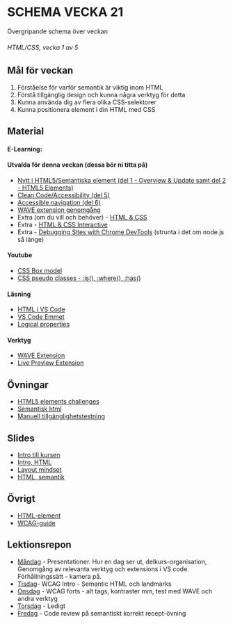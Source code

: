 # SCHEMA VECKA 21
Övergripande schema över veckan

###### HTML/CSS, vecka 1 av 5

## Mål för veckan
1. Förståelse för varför semantik är viktig inom HTML
2. Förstå tillgänglig design och kunna några verktyg för detta
3. Kunna använda dig av flera olika CSS-selektorer
4. Kunna positionera element i din HTML med CSS

## Material
#### E-Learning:

#### Utvalda för denna veckan (dessa bör ni titta på)
* [Nytt i HTML5/Semantiska element (del 1 - Overview & Update samt del 2 - HTML5 Elements)](https://app.pluralsight.com/library/courses/html-5-css-3-overview-tag-attribute-selector-additions/table-of-contents)
* [Clean Code/Accessibility (del 5)](https://app.pluralsight.com/ilx/video-courses/8931e14f-58e5-4a59-b8c1-d8d1ddfd3ba8/00be1ca4-1cca-49d0-bd19-2cd6931f9ebb/06125ef3-cc36-4490-a93d-e7147305a13b)
* [Accessible navigation (del 6)](https://app.pluralsight.com/ilx/video-courses/1973ad45-0e12-4833-8a2a-b698256b7ffd/aece0a71-44be-4e73-900d-0018bb044ade/b4b6156b-3563-4504-be53-1e3f88fe429a)
* [WAVE extension genomgång](https://app.pluralsight.com/ilx/video-courses/92e5a2e9-02ba-44d3-80f7-7992e6d9512d/d4c9e95a-c0cc-4120-8c4e-84442e451a7d/81c79172-91fe-46fe-818e-dbb37cc7045b)
* Extra (om du vill och behöver) - [HTML & CSS](https://app.pluralsight.com/paths/skill/html-and-css)
* Extra - [HTML & CSS Interactive](https://app.pluralsight.com/library/courses/html-css-basic-website/table-of-contents)
* Extra - [Debugging Sites with Chrome DevTools](https://app.pluralsight.com/library/courses/chrome-developer-tools-debugging-sites/table-of-contents) (strunta i det om node.js så länge)
#### Youtube
* [CSS Box model](https://www.youtube.com/watch?v=nSst4-WbEZk)
* [CSS pseudo classes - :is(), :where(), :has()](https://www.youtube.com/watch?v=3ncFpP8GP4g)
#### Läsning
* [HTML i VS Code](https://code.visualstudio.com/Docs/languages/html)
* [VS Code Emmet](https://code.visualstudio.com/docs/editor/emmet)
* [Logical properties](https://developer.mozilla.org/en-US/docs/Web/CSS/CSS_logical_properties_and_values)
#### Verktyg
* [WAVE Extension](https://wave.webaim.org/extension/)
* [Live Preview Extension](https://marketplace.visualstudio.com/items?itemName=ms-vscode.live-server)

## Övningar
* [HTML5 elements challenges](https://app.pluralsight.com/ilx/video-courses/fac15700-fb03-4c72-b291-efdb54933a8e/4587d9b6-badd-43dd-87a2-2b04df9258f6/9cf34da2-a2b0-4c61-8136-5edc75928667)
* [Semantisk html](https://github.com/Lexicon-frontend-2024-2025/hobby-html--vning/blob/main/README.md)
* [Manuell tillgänglighetstestning](https://github.com/Lexicon-frontend-2024-2025/uppgift-tillg-nglighetsgranskning/blob/main/README.md)

## Slides
* [Intro till kursen](https://docs.google.com/presentation/d/1tsH95pL3ailFghCljPgBz0IiEmjFP4BSwFan8s9vjvA/edit?usp=sharing)
* [Intro, HTML](https://docs.google.com/presentation/d/1c8aKRb-ZdfwApzSCnjhKsL3kFGmIdqBJgBV_1OaJrtI/edit#slide=id.g5fd0d48a39_2_73)
* [Layout mindset](https://docs.google.com/presentation/d/1PFbZRFADmdoNMNKOK9pLxfmdl87-CSVipjwhV1IKcPc/edit#slide=id.g33d96f2301_0_16)
* [HTML, semantik](https://docs.google.com/presentation/d/16vpZzGOtxvnCnzxhiaQdw9CLjBGFW8laZAAIyTSuUG4/edit?usp=sharing)

## Övrigt
* [HTML-element](https://github.com/Lexicon-frontend-2025/html-cheatsheet)
* [WCAG-guide](https://github.com/Lexicon-frontend-2025/html-cheatsheet)

## Lektionsrepon
* [Måndag]() - Presentationer. Hur en dag ser ut, delkurs-organisation, Genomgång av relevanta verktyg och extensions i VS code. Förhållningssätt - kamera på.
* [Tisdag]()- WCAG Intro - Semantic HTML och landmarks
* [Onsdag]() - WCAG forts - alt tags, kontraster mm, test med WAVE och andra verktyg
* [Torsdag]() - Ledigt
* [Fredag]() - Code review på semantiskt korrekt recept-övning
